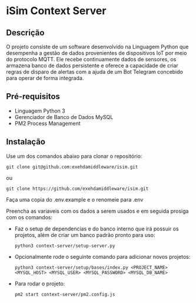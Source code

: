 # iSim Context Server

## Descrição

O projeto consiste de um software desenvolvido na Linguagem Python que desempenha a gestão de dados provenientes de dispositivos IoT por meio do protocolo MQTT. Ele recebe continuamente dados de sensores, os armazena banco de dados persistente e oferece a capacidade de criar regras de disparo de alertas com a ajuda de um Bot Telegram concebido para operar de forma integrada.

## Pré-requisitos

- Linguagem Python 3
- Gerenciador de Banco de Dados MySQL
- PM2 Process Management

## Instalação

Use um dos comandos abaixo para clonar o repositório:

`git clone git@github.com:exehdamiddleware/isim.git`

ou

`git clone https://github.com/exehdamiddleware/isim.git`

Faça uma copia do .env.example e o renomeie para .env

Preencha as variaveis com os dados a serem usados e em seguida prosiga com os comandos:

- Faz o setup de dependencias e do banco interno que irá possuir os projetos, além de criar um banco padrão pronto para uso:

  `python3 context-server/setup-server.py`

- Opcionalmente rode o seguinte comando para adicionar novos projetos:

  `python3 context-server/setup/bases/index.py <PROJECT_NAME> <MYSQL_HOST> <MYSQL_USER> <MYSQL_PASSWORD> <MYSQL_DB_NAME>`

- Para rodar o projeto:

  `pm2 start context-server/pm2.config.js`
